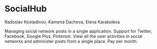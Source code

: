 # SocialHub

Radoslav Kostadinov, Kamena Dacheva, Elena Karakoleva

Managing social network posts in a single application. Support for Twitter, Facebook, Google Plus, Pinterest. View all the user activities in social networks and administer posts from a single place. Pay per month.
